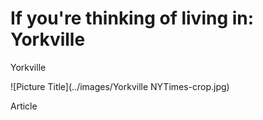 If you're thinking of living in: Yorkville
===

Yorkville

![Picture Title](../images/Yorkville NYTimes-crop.jpg)

Article
